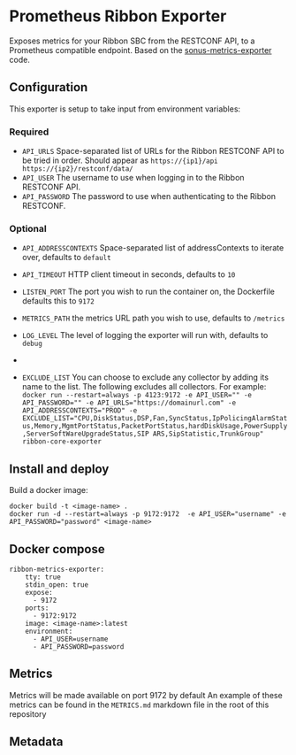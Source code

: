 # Prometheus Ribbon Exporter

Exposes metrics for your Ribbon SBC from the RESTCONF API, to a Prometheus
compatible endpoint.  Based on the [sonus-metrics-exporter](https://github.com/teliax/sonus-metrics-exporter) code.

## Configuration

This exporter is setup to take input from environment variables:

### Required
* `API_URLS` Space-separated list of URLs for the Ribbon RESTCONF API to be tried in order.  Should appear as `https://{ip1}/api https://{ip2}/restconf/data/`
* `API_USER` The username to use when logging in to the Ribbon RESTCONF API.
* `API_PASSWORD` The password to use when authenticating to the Ribbon RESTCONF.

### Optional
* `API_ADDRESSCONTEXTS` Space-separated list of addressContexts to iterate over, defaults to `default`
* `API_TIMEOUT` HTTP client timeout in seconds, defaults to `10`
* `LISTEN_PORT` The port you wish to run the container on, the Dockerfile defaults this to `9172`
* `METRICS_PATH` the metrics URL path you wish to use, defaults to `/metrics`
* `LOG_LEVEL` The level of logging the exporter will run with, defaults to `debug`

* 
* `EXCLUDE_LIST` You can choose to exclude any collector by adding its name to the list. The following excludes all collectors. For example:
``` docker run --restart=always -p 4123:9172 -e API_USER="" -e API_PASSWORD="" -e API_URLS="https://domainurl.com" -e API_ADDRESSCONTEXTS="PROD" -e EXCLUDE_LIST="CPU,DiskStatus,DSP,Fan,SyncStatus,IpPolicingAlarmStatus,Memory,MgmtPortStatus,PacketPortStatus,hardDiskUsage,PowerSupply,ServerSoftWareUpgradeStatus,SIP ARS,SipStatistic,TrunkGroup" ribbon-core-exporter ```


## Install and deploy


Build a docker image:
```
docker build -t <image-name> .
docker run -d --restart=always -p 9172:9172  -e API_USER="username" -e API_PASSWORD="password" <image-name>
```

## Docker compose

```
ribbon-metrics-exporter:
    tty: true
    stdin_open: true
    expose:
      - 9172
    ports:
      - 9172:9172
    image: <image-name>:latest
    environment:
      - API_USER=username
      - API_PASSWORD=password

```

## Metrics

Metrics will be made available on port 9172 by default
An example of these metrics can be found in the `METRICS.md` markdown file in the root of this repository

## Metadata
